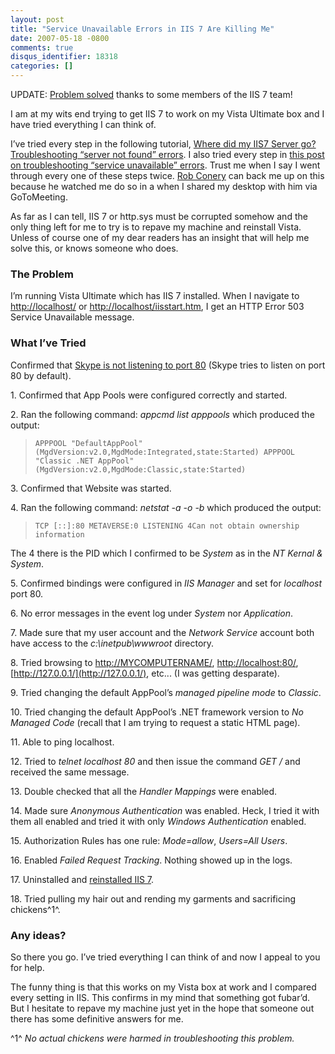 ```yaml
---
layout: post
title: "Service Unavailable Errors in IIS 7 Are Killing Me"
date: 2007-05-18 -0800
comments: true
disqus_identifier: 18318
categories: []
---
```

UPDATE: [Problem
solved](http://haacked.com/archive/2007/05/21/the-iis-7-team-rocks.aspx "The IIS 7 Team Rocks")
thanks to some members of the IIS 7 team!

I am at my wits end trying to get IIS 7 to work on my Vista Ultimate box
and I have tried everything I can think of.

I’ve tried every step in the following tutorial, [Where did my IIS7
Server go? Troubleshooting “server not found”
errors](http://mvolo.com/blogs/serverside/archive/2006/10/16/Where-did-my-IIS7-server-go_3F00_-Troubleshooting-guide-for-_2200_server-not-found_2200_-errors.aspx "Troubleshooting IIS 7").
I also tried every step in [this post on troubleshooting “service
unavailable”
errors](http://mvolo.com/blogs/serverside/archive/2006/10/19/Where-did-my-IIS7-server-go_3F00_-Troubleshooting-_2200_service-unavailable_2200_-errors.aspx "Troubleshooting IIS 7").
Trust me when I say I went through every one of these steps twice. [Rob
Conery](http://blog.wekeroad.com/ "Rob Conery’s Blog") can back me up on
this because he watched me do so in a when I shared my desktop with him
via GoToMeeting.

As far as I can tell, IIS 7 or http.sys must be corrupted somehow and
the only thing left for me to try is to repave my machine and reinstall
Vista. Unless of course one of my dear readers has an insight that will
help me solve this, or knows someone who does.

### The Problem

I’m running Vista Ultimate which has IIS 7 installed. When I navigate to
<http://localhost/> or
[http://localhost/iisstart.htm](http://localhost/iisstart.htm), I get an
HTTP Error 503 Service Unavailable message.

### What I’ve Tried

Confirmed that [Skype is not listening to port
80](http://haacked.com/archive/2005/07/11/trouble-accessing-localhost.aspx "Can’t Access Anything on Localhost?")
(Skype tries to listen on port 80 by default).

​1. Confirmed that App Pools were configured correctly and started.

​2. Ran the following command: *appcmd list apppools* which produced the
output:

> `APPPOOL "DefaultAppPool" (MgdVersion:v2.0,MgdMode:Integrated,state:Started) APPPOOL "Classic .NET AppPool" (MgdVersion:v2.0,MgdMode:Classic,state:Started)`

​3. Confirmed that Website was started.

​4. Ran the following command: *netstat -a -o -b* which produced the
output:

> `TCP [::]:80 METAVERSE:0 LISTENING 4Can not obtain ownership information`

The 4 there is the PID which I confirmed to be *System* as in the *NT
Kernal & System*.

​5. Confirmed bindings were configured in *IIS Manager* and set for
*localhost* port 80.

​6. No error messages in the event log under *System* nor *Application*.

​7. Made sure that my user account and the *Network Service* account
both have access to the *c:\\inetpub\\wwwroot* directory.

​8. Tried browsing to <http://MYCOMPUTERNAME/>, <http://localhost:80/>,
[http://127.0.0.1/](http://127.0.0.1/), etc... (I was getting
desparate).

​9. Tried changing the default AppPool’s *managed pipeline mode* to
*Classic*.

​10. Tried changing the default AppPool’s .NET framework version to *No
Managed Code* (recall that I am trying to request a static HTML page).

​11. Able to ping localhost.

​12. Tried to *telnet localhost 80* and then issue the command *GET /*
and received the same message.

​13. Double checked that all the *Handler Mappings* were enabled.

​14. Made sure *Anonymous Authentication* was enabled. Heck, I tried it
with them all enabled and tried it with only *Windows Authentication*
enabled.

​15. Authorization Rules has one rule: *Mode=allow*, *Users=All Users*.

​16. Enabled *Failed Request Tracking*. Nothing showed up in the logs.

​17. Uninstalled and [reinstalled IIS
7](http://blogs.msdn.com/davbosch/archive/2006/04/30/587096.aspx "Installing IIS 7").

​18. Tried pulling my hair out and rending my garments and sacrificing
chickens^1^.

### Any ideas?

So there you go. I’ve tried everything I can think of and now I appeal
to you for help.

The funny thing is that this works on my Vista box at work and I
compared every setting in IIS. This confirms in my mind that something
got fubar’d. But I hesitate to repave my machine just yet in the hope
that someone out there has some definitive answers for me.

^1^ *No actual chickens were harmed in troubleshooting this problem.*

